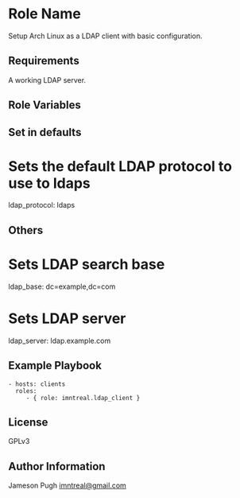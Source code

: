 Role Name
=========

Setup Arch Linux as a LDAP client with basic configuration.

Requirements
------------

A working LDAP server.

Role Variables
--------------

## Set in defaults
# Sets the default LDAP protocol to use to ldaps
ldap_protocol: ldaps

## Others
# Sets LDAP search base
ldap_base: dc=example,dc=com
# Sets LDAP server
ldap_server: ldap.example.com

Example Playbook
----------------

    - hosts: clients
      roles:
         - { role: imntreal.ldap_client }

License
-------

GPLv3

Author Information
------------------

Jameson Pugh <imntreal@gmail.com>
